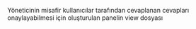Yöneticinin misafir kullanıcılar tarafından cevaplanan cevapları onaylayabilmesi için oluşturulan panelin view dosyası